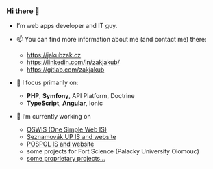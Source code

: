 ### Hi there 👋

- I’m web apps developer and IT guy. 


- 📫 You can find more information about me (and contact me) there:
  - https://jakubzak.cz
  - https://linkedin.com/in/zakjakub/
  - https://gitlab.com/zakjakub


- 🌱 I focus primarily on:
  - **PHP**, **Symfony**, API Platform, Doctrine
  - **TypeScript**, **Angular**, Ionic


- 🔭 I’m currently working on
  - [OSWIS (One Simple Web IS)](https://github.com/oswis-org)
  - [Seznamovák UP IS and website](https://github.com/seznamovak-up)
  - [POSPOL IS and website](https://github.com/pospol)
  - some projects for Fort Science (Palacky University Olomouc)
  - [some proprietary projects...](https://github.com/jakubzak-cz)


<!--
**zakjakub/zakjakub** is a ✨ _special_ ✨ repository because its `README.md` (this file) appears on your GitHub profile.

Here are some ideas to get you started:

- 🔭 I’m currently working on ...
- 🌱 I’m currently learning ...
- 👯 I’m looking to collaborate on ...
- 🤔 I’m looking for help with ...
- 💬 Ask me about ...
- 📫 How to reach me: ...
- 😄 Pronouns: ...
- ⚡ Fun fact: ...
-->
